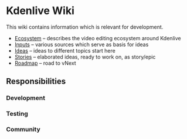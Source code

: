 # Kdenlive Wiki

This wiki contains information which is relevant for development.

* [Ecosystem](ecosystem) – describes the video editing ecosystem around Kdenlive
* [Inputs](dev/Inputs) – various sources which serve as basis for ideas
* [Ideas](dev/Ideas) – ideas to different topics start here
* [Stories](dev/Stories) – elaborated ideas, ready to work on, as story/epic
* [Roadmap](Roadmap) – road to vNext

## Responsibilities

### Development

### Testing

### Community